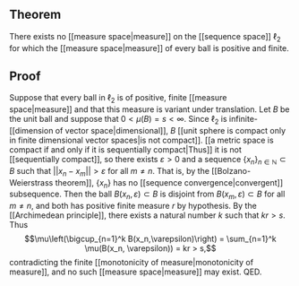 ## Theorem
There exists no [[measure space|measure]] on the [[sequence space]] $\ell_2$ for which the [[measure space|measure]] of every ball is positive and finite.
## Proof
Suppose that every ball in $\ell_2$ is of positive, finite [[measure space|measure]] and that this measure is variant under translation. Let $B$ be the unit ball and suppose that $0< \mu(B) = s < \infty$. Since $\ell_2$ is infinite-[[dimension of vector space|dimensional]], $B$ [[unit sphere is compact only in finite dimensional vector spaces|is not compact]]. [[a metric space is compact if and only if it is sequentially compact|Thus]] it is not [[sequentially compact]], so there exists $\varepsilon > 0$ and a sequence $\{x_n\}_{n\in\mathbb N} \subset B$ such that $||x_n-x_m|| > \varepsilon$ for all $m\neq n$. That is, by the [[Bolzano-Weierstrass theorem]], $\{x_n\}$ has no [[sequence convergence|convergent]] subsequence. Then the ball $B(x_n, \varepsilon)\subset B$ is disjoint from $B(x_m,\varepsilon)\subset B$ for all $m\neq n$, and both has positive finite measure $r$ by hypothesis. By the [[Archimedean principle]], there exists a natural number $k$ such that $kr > s$. Thus $$\mu\left(\bigcup_{n=1}^k B(x_n,\varepsilon)\right) = \sum_{n=1}^k \mu(B(x_n, \varepsilon)) = kr > s,$$ contradicting the finite [[monotonicity of measure|monotonicity of measure]], and no such [[measure space|measure]] may exist. QED.